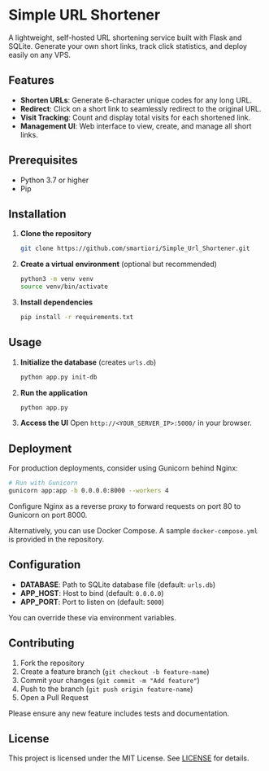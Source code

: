 # Simple URL Shortener

A lightweight, self-hosted URL shortening service built with Flask and SQLite. Generate your own short links, track click statistics, and deploy easily on any VPS.

## Features

- **Shorten URLs**: Generate 6-character unique codes for any long URL.
- **Redirect**: Click on a short link to seamlessly redirect to the original URL.
- **Visit Tracking**: Count and display total visits for each shortened link.
- **Management UI**: Web interface to view, create, and manage all short links.

## Prerequisites

- Python 3.7 or higher
- Pip

## Installation

1. **Clone the repository**
   ```bash
   git clone https://github.com/smartiori/Simple_Url_Shortener.git
   ```
2. **Create a virtual environment** (optional but recommended)
   ```bash
   python3 -m venv venv
   source venv/bin/activate
   ```
3. **Install dependencies**
   ```bash
   pip install -r requirements.txt
   ```

## Usage

1. **Initialize the database** (creates `urls.db`)
   ```bash
   python app.py init-db
   ```
2. **Run the application**
   ```bash
   python app.py
   ```
3. **Access the UI** Open `http://<YOUR_SERVER_IP>:5000/` in your browser.

## Deployment

For production deployments, consider using Gunicorn behind Nginx:

```bash
# Run with Gunicorn
gunicorn app:app -b 0.0.0.0:8000 --workers 4
```

Configure Nginx as a reverse proxy to forward requests on port 80 to Gunicorn on port 8000.

Alternatively, you can use Docker Compose. A sample `docker-compose.yml` is provided in the repository.

## Configuration

- **DATABASE**: Path to SQLite database file (default: `urls.db`)
- **APP\_HOST**: Host to bind (default: `0.0.0.0`)
- **APP\_PORT**: Port to listen on (default: `5000`)

You can override these via environment variables.

## Contributing

1. Fork the repository
2. Create a feature branch (`git checkout -b feature-name`)
3. Commit your changes (`git commit -m "Add feature"`)
4. Push to the branch (`git push origin feature-name`)
5. Open a Pull Request

Please ensure any new feature includes tests and documentation.

## License

This project is licensed under the MIT License. See [LICENSE](LICENSE) for details.

